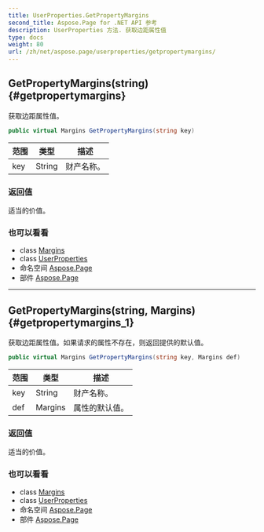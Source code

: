 ```yaml
---
title: UserProperties.GetPropertyMargins
second_title: Aspose.Page for .NET API 参考
description: UserProperties 方法. 获取边距属性值
type: docs
weight: 80
url: /zh/net/aspose.page/userproperties/getpropertymargins/
---
```

## GetPropertyMargins(string) {#getpropertymargins}

获取边距属性值。

```csharp
public virtual Margins GetPropertyMargins(string key)
```

| 范围 | 类型 | 描述 |
| --- | --- | --- |
| key | String | 财产名称。 |

### 返回值

适当的价值。

### 也可以看看

* class [Margins](../../margins/)
* class [UserProperties](../)
* 命名空间 [Aspose.Page](../../userproperties/)
* 部件 [Aspose.Page](../../../)

---

## GetPropertyMargins(string, Margins) {#getpropertymargins_1}

获取边距属性值。如果请求的属性不存在，则返回提供的默认值。

```csharp
public virtual Margins GetPropertyMargins(string key, Margins def)
```

| 范围 | 类型 | 描述 |
| --- | --- | --- |
| key | String | 财产名称。 |
| def | Margins | 属性的默认值。 |

### 返回值

适当的价值。

### 也可以看看

* class [Margins](../../margins/)
* class [UserProperties](../)
* 命名空间 [Aspose.Page](../../userproperties/)
* 部件 [Aspose.Page](../../../)


